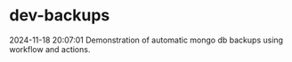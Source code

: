 # dev-backups
2024-11-18 20:07:01 Demonstration of automatic mongo db backups using workflow and actions.
